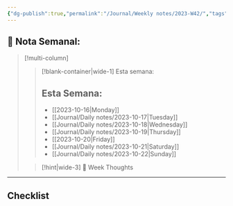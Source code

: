 ```yaml
---
{"dg-publish":true,"permalink":"/Journal/Weekly notes/2023-W42/","tags":["NoteType/Weekly"],"created":"2023-10-22T16:57:16.332-05:00","updated":"2023-10-22T16:57:22.045-05:00"}
---
```



## 📅 Nota Semanal:


> [!multi-column]
> 
> > [!blank-container|wide-1] Esta semana:
> > ## Esta Semana:
> >- [[2023-10-16\|Monday]]
> > - [[Journal/Daily notes/2023-10-17\|Tuesday]]
> > - [[Journal/Daily notes/2023-10-18\|Wednesday]]
> > - [[Journal/Daily notes/2023-10-19\|Thursday]]
> > - [[2023-10-20\|Friday]]
> > - [[Journal/Daily notes/2023-10-21\|Saturday]]
> > - [[Journal/Daily notes/2023-10-22\|Sunday]]
> 
> > [!hint|wide-3] 💭 Week Thoughts
> > 

- - - 
## Checklist


